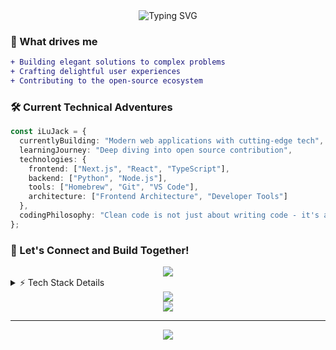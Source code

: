 <div align="center">
  <img src="https://readme-typing-svg.herokuapp.com?font=Fira+Code&pause=1000&color=9D5CFF&center=true&vCenter=true&width=435&lines=console.log(%22Hello%2C+I'm+iLuJack!%22);print(%22Coding+from+Taiwan+🇹🇼%22)" alt="Typing SVG" />
</div>

### 🎯 What drives me
```diff
+ Building elegant solutions to complex problems
+ Crafting delightful user experiences
+ Contributing to the open-source ecosystem
```

### 🛠️ Current Technical Adventures

```typescript
const iLuJack = {
  currentlyBuilding: "Modern web applications with cutting-edge tech",
  learningJourney: "Deep diving into open source contribution",
  technologies: {
    frontend: ["Next.js", "React", "TypeScript"],
    backend: ["Python", "Node.js"],
    tools: ["Homebrew", "Git", "VS Code"],
    architecture: ["Frontend Architecture", "Developer Tools"]
  },
  codingPhilosophy: "Clean code is not just about writing code - it's about crafting solutions that stand the test of time"
};
```

### 🌟 Let's Connect and Build Together!

<div align="center">
  <a href="https://github.com/iLuJack">
    <img src="https://img.shields.io/badge/Follow_my_coding_journey-%23121011.svg?style=for-the-badge&logo=github&logoColor=white"/>
  </a>
</div>

<details>
<summary>⚡ Tech Stack Details</summary>
<br>
<p>
<img alt="TypeScript" src="https://img.shields.io/badge/-TypeScript-007ACC?style=flat-square&logo=typescript&logoColor=white" />
<img alt="JavaScript" src="https://img.shields.io/badge/JavaScript-F7DF1E?logo=javascript&logoColor=000&style=flat-square" />
<img alt="Python" src="https://img.shields.io/badge/Python-3776AB?logo=python&logoColor=fff&style=flat-square" />
</br>
<img alt="React" src="https://img.shields.io/badge/-React-45b8d8?style=flat-square&logo=react&logoColor=white" />
<img alt="Next.js" src="https://img.shields.io/badge/Next.js-000?logo=nextdotjs&logoColor=fff&style=flat-square" />
<img alt="Astro" src="https://img.shields.io/badge/Astro-FF5D01?logo=astro&logoColor=fff&style=flat-square" />
</p>
</details>

<div align="center">
  <img src="https://github-readme-streak-stats.herokuapp.com/?user=iLuJack&theme=radical&hide_border=true" />
</div>

<div align="center">
  <img src="https://github-profile-trophy.vercel.app/?username=iLuJack&theme=radical&no-frame=true&row=1" />
</div>

---
<div align="center">
  <img src="https://komarev.com/ghpvc/?username=iLuJack&color=blueviolet&style=flat-square&label=Profile+Visitors" />
</div>